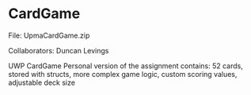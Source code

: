 # CardGame 
File: UpmaCardGame.zip

Collaborators: Duncan Levings

UWP CardGame
Personal version of the assignment contains:
52 cards,
stored with structs,
more complex game logic,
custom scoring values,
adjustable deck size


